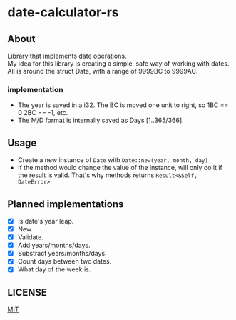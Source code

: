 # date-calculator-rs
## About
Library that implements date operations.   
My idea for this library is creating a simple, safe way of working with dates.  
All is around the struct Date, with a range of 9999BC to 9999AC.
### implementation
- The year is saved in a i32. The BC is moved one unit to right, so 1BC == 0 2BC == -1, etc.
- The M/D format is internally saved as Days \[1..365/366\].
## Usage
- Create a new instance of ```Date``` with ```Date::new(year, month, day)```
- if the method would change the value of the instance, will only do it if the result is valid. That's why methods returns ```Result<&Self, DateError>```
## Planned implementations
- [x]  Is date's year leap.
- [x]  New.
- [x]  Validate. 
- [x]  Add years/months/days.
- [x]  Substract years/months/days.
- [x]  Count days between two dates.
- [x]  What day of the week is.
## LICENSE
[MIT](https://choosealicense.com/licenses/mit/)